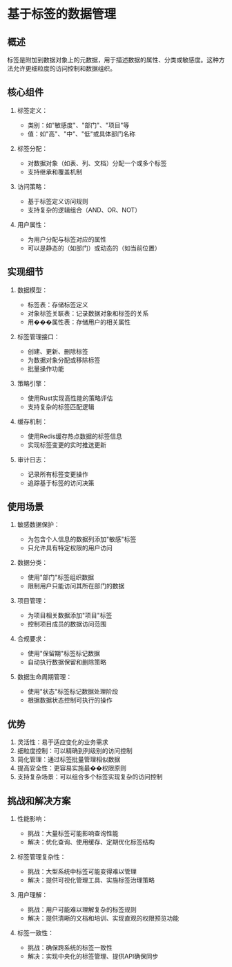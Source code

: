 # 基于标签的数据管理

## 概述

标签是附加到数据对象上的元数据，用于描述数据的属性、分类或敏感度。这种方法允许更细粒度的访问控制和数据组织。

## 核心组件

1. 标签定义：
   - 类别：如"敏感度"、"部门"、"项目"等
   - 值：如"高"、"中"、"低"或具体部门名称

2. 标签分配：
   - 对数据对象（如表、列、文档）分配一个或多个标签
   - 支持继承和覆盖机制

3. 访问策略：
   - 基于标签定义访问规则
   - 支持复杂的逻辑组合（AND、OR、NOT）

4. 用户属性：
   - 为用户分配与标签对应的属性
   - 可以是静态的（如部门）或动态的（如当前位置）

## 实现细节

1. 数据模型：
   - 标签表：存储标签定义
   - 对象标签关联表：记录数据对象和标签的关系
   - 用���属性表：存储用户的相关属性

2. 标签管理接口：
   - 创建、更新、删除标签
   - 为数据对象分配或移除标签
   - 批量操作功能

3. 策略引擎：
   - 使用Rust实现高性能的策略评估
   - 支持复杂的标签匹配逻辑

4. 缓存机制：
   - 使用Redis缓存热点数据的标签信息
   - 实现标签变更的实时推送更新

5. 审计日志：
   - 记录所有标签变更操作
   - 追踪基于标签的访问决策

## 使用场景

1. 敏感数据保护：
   - 为包含个人信息的数据列添加"敏感"标签
   - 只允许具有特定权限的用户访问

2. 数据分类：
   - 使用"部门"标签组织数据
   - 限制用户只能访问其所在部门的数据

3. 项目管理：
   - 为项目相关数据添加"项目"标签
   - 控制项目成员的数据访问范围

4. 合规要求：
   - 使用"保留期"标签标记数据
   - 自动执行数据保留和删除策略

5. 数据生命周期管理：
   - 使用"状态"标签标记数据处理阶段
   - 根据数据状态控制可执行的操作

## 优势

1. 灵活性：易于适应变化的业务需求
2. 细粒度控制：可以精确到列级别的访问控制
3. 简化管理：通过标签批量管理相似数据
4. 提高安全性：更容易实施最��权限原则
5. 支持复杂场景：可以组合多个标签实现复杂的访问控制

## 挑战和解决方案

1. 性能影响：
   - 挑战：大量标签可能影响查询性能
   - 解决：优化查询、使用缓存、定期优化标签结构

2. 标签管理复杂性：
   - 挑战：大型系统中标签可能变得难以管理
   - 解决：提供可视化管理工具、实施标签治理策略

3. 用户理解：
   - 挑战：用户可能难以理解复杂的标签规则
   - 解决：提供清晰的文档和培训、实现直观的权限预览功能

4. 标签一致性：
   - 挑战：确保跨系统的标签一致性
   - 解决：实现中央化的标签管理、提供API确保同步

